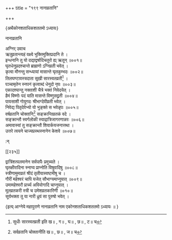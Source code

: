 +++
title = "१९९ नानाव्रतानि"

+++

\{अथैकोनशताधिकशततमो ऽध्यायः\}

नानाव्रतानि  
    
अग्निर् उवाच  
ऋतुव्रतान्त्यहं वक्ष्ये भुक्तिमुक्तिप्रदानि ते ।  
इन्धनानि तु यो दद्याद्वर्षादिचतुरो ह्य् ऋतून् ॥००१॥  
घृतधेनुप्रदश्चान्ते ब्राह्मणो ऽग्निव्रती भवेत् ।  
कृत्वा मौनन्तु सन्ध्यायां मासान्ते घृतकुम्भदः   ॥००२॥  
तिलघण्टावस्त्रदाता सुखी सारस्वतव्रती[^१] ।  
पञ्चामृतेन स्नपनं कृत्वाब्दं धेनुदो नृपः   ॥००३॥  
एकादश्यान्तु नक्ताशी चैत्रे भक्तं निवेदयेत् ।  
हैमं विष्णोः पदं याति मासन्ते विष्णुसद्व्रती   ॥००४॥  
पायसाशी गोयुगदः श्रीभाग्देवीव्रती भवेत् ।  
निवेद्य पितृदेवेभ्यो यो भुङ्क्ते स भवेन्नृपः ॥००५॥  
वर्षव्रतानि चोक्तानि[^२] सङ्क्रान्तिव्रतकं वदे ।  
सङ्क्रान्तौ स्वर्गलोकी स्याद्रात्रिजागरणान्नरः   ॥००६॥  
अमावास्यां तु सङ्क्रान्तौ शिवार्कयजनात्तथा ।  
उत्तरे त्वयने चाज्यप्रस्थस्नानेन केशवे ॥००७॥  
    
:न्  
    
[^१]: सुधीः सारस्वतव्रती इति ख॥ , ग॥ , घ॥ , छ॥ , ट॥ च  
    
[^२]: सर्वव्रतानि चोक्तानीति ख॥ , छ॥ , ज॥ च  

[[२३५]]
    
द्वात्रिंशत्पलमानेन सर्वपापैः प्रमुच्यते ।  
घृतक्षीरादिना स्नाप्य प्राप्नोति विषुवादिषु   ॥००८॥  
स्त्रीणामुमाव्रतं श्रीदं तृतीयास्वष्टमीषु च   ।  
गौरीं महेश्वरं चापि यजेत् सौभाग्यमाप्नुयात्   ॥००९॥  
उमामहेश्वरौ प्रार्च्य अवियोगादि चाप्नुयात् ।  
मूलव्रतकरी स्त्री च उमेशव्रतकारिणी ॥०१०॥  
सूर्यभक्ता तु या नारी ध्रुवं सा पुरुषो भवेत् ।  
    
\{इत्य् आग्नेये महापुराणे नानाव्रतानि नाम एकोनशताधिकशततमो ऽध्यायः ॥  }
    